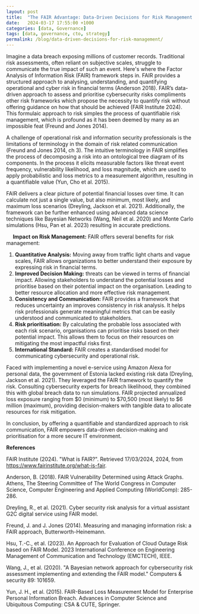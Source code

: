 ```yaml
---
layout: post
title:  "The FAIR Advantage: Data-Driven Decisions for Risk Management."
date:   2024-03-17 17:55:00 +1000
categories: [data, Governance]
tags: [data, governance, cto, strategy]
permalink: /blog/data-driven-decisions-for-risk-management/
---
```



Imagine a data breach exposing millions of customer records. Traditional risk assessments, often reliant on subjective scales, struggle to communicate the true impact of such an event. Here's where the Factor Analysis of Information Risk (FAIR) framework steps in. FAIR provides a structured approach to analysing, understanding, and quantifying operational and cyber risk in financial terms (Anderson 2018). FAIR’s data-driven approach to assess and prioritise cybersecurity risks compliments other risk frameworks which propose the necessity to quantify risk without offering guidance on how that should be achieved (FAIR Institute 2024). This formulaic approach to risk simples the process of quantifiable risk management, which is profound as it has been deemed by many as an impossible feat (Freund and Jones 2014).


A challenge of operational risk and information security professionals is the limitations of terminology in the domain of risk related communication (Freund and Jones 2014, ch 3). The intuitive terminology in FAIR simplifies the process of decomposing a risk into an ontological tree diagram of its components. In the process it elicits measurable factors like threat event frequency, vulnerability likelihood, and loss magnitude, which are used to apply probabilistic and loss metrics to a measurement algorithm, resulting in a quantifiable value (Yun, Cho et al. 2015). 


FAIR delivers a clear picture of potential financial losses over time. It can calculate not just a single value, but also minimum, most likely, and maximum loss scenarios (Dreyling, Jackson et al. 2021). Additionally, the framework can be further enhanced using advanced data science techniques like Bayesian Networks (Wang, Neil et al. 2020) and Monte Carlo simulations (Hsu, Pan et al. 2023) resulting in accurate predictions. 

 
**Impact on Risk Management:**  FAIR offers several benefits for risk management:
1.	**Quantitative Analysis:** Moving away from traffic light charts and vague scales, FAIR allows organizations to better understand their exposure by expressing risk in financial terms.
2.	**Improved Decision Making:** threats can be viewed in terms of financial impact. Allowing stakeholders to understand the potential losses and prioritise based on their potential impact on the organisation. Leading to better resource allocation and more effective risk management. 
3.	**Consistency and Communication:** FAIR provides a framework that reduces uncertainty an improves consistency in risk analysis. It helps risk professionals generate meaningful metrics that can be easily understood and communicated to stakeholders.
4.	**Risk prioritisation:** By calculating the probable loss associated with each risk scenario, organisations can prioritise risks based on their potential impact. This allows them to focus on their resources on mitigating the most impactful risks first.
5.	**International Standard:** FAIR creates a standardised model for communicating cybersecurity and operational risk.

Faced with implementing a novel e-service using Amazon Alexa for personal data, the government of Estonia lacked existing risk data (Dreyling, Jackson et al. 2021). They leveraged the FAIR framework to quantify the risk. Consulting cybersecurity experts for breach likelihood, they combined this with global breach data to run simulations. FAIR projected annualized loss exposure ranging from $0 (minimum) to $70,500 (most likely) to $6 million (maximum), providing decision-makers with tangible data to allocate resources for risk mitigation.

In conclusion, by offering a quantifiable and standardized approach to risk communication, FAIR empowers data-driven decision-making and prioritisation for a more secure IT environment.




**References**

FAIR Institute (2024). "What is FAIR?". Retrieved 17/03/2024, 2024, from https://www.fairinstitute.org/what-is-fair.


Anderson, B. (2018). FAIR Vulnerability Determined using Attack Graphs. Athens, The Steering Committee of The World Congress in Computer Science, Computer Engineering and Applied Computing (WorldComp): 285-286.


Dreyling, R., et al. (2021). Cyber security risk analysis for a virtual assistant G2C digital service using FAIR model.

	
Freund, J. and J. Jones (2014). Measuring and managing information risk: a FAIR approach, Butterworth-Heinemann.


Hsu, T.-C., et al. (2023). An Approach for Evaluation of Cloud Outage Risk based on FAIR Model. 2023 International Conference on Engineering Management of Communication and Technology (EMCTECH), IEEE.


Wang, J., et al. (2020). "A Bayesian network approach for cybersecurity risk assessment implementing and extending the FAIR model." Computers & security 89: 101659.
	
Yun, J. H., et al. (2015). FAIR-Based Loss Measurement Model for Enterprise Personal Information Breach. Advances in Computer Science and Ubiquitous Computing: CSA & CUTE, Springer.
